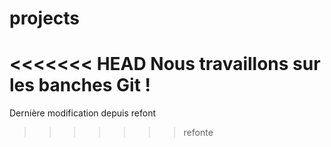# projects

<<<<<<< HEAD
Nous travaillons sur les banches Git !
=======
Dernière modification depuis refont
>>>>>>> refonte
